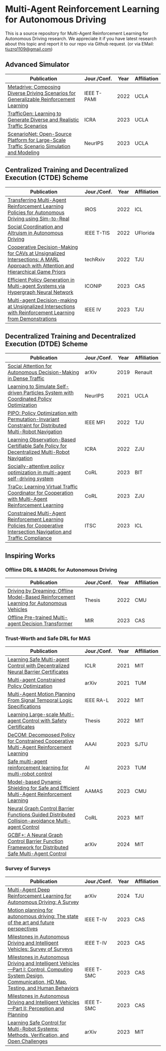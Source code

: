 # Multi-Agent Reinforcement Learning for Autonomous Driving
This is a source repository for Multi-Agent Reinforcement Learning for Autonomous Driving research. 
We appreciate it if you have latest research about this topic and report it to our repo via Github request. (or via EMail: tjuzrq1109@gmail.com)

## Advanced Simulator
| Publication | Jour./Conf. | Year | Affiliation |
|-------------|-------------|------|-------------|
| [Metadrive: Composing Diverse Driving Scenarios for Generalizable Reinforcement Learning](https://ieeexplore.ieee.org/abstract/document/9829243) | IEEE T-PAMI | 2022 | UCLA |
| [TrafficGen: Learning to Generate Diverse and Realistic Traffic Scenarios](https://ieeexplore.ieee.org/abstract/document/10160296) | ICRA | 2023 | UCLA |
| [ScenarioNet: Open-Source Platform for Large-Scale Traffic Scenario Simulation and Modeling](https://proceedings.neurips.cc/paper_files/paper/2023/hash/0c26a501df8fb919a0350e2df06b5d39-Abstract-Datasets_and_Benchmarks.html) | NeurIPS | 2023 | UCLA |

## Centralized Training and Decentralized Execution (CTDE) Scheme
| Publication | Jour./Conf. | Year | Affiliation |
|-------------|-------------|------|-------------|
| [Transferring Multi-Agent Reinforcement Learning Policies for Autonomous Driving using Sim-to-Real](https://ieeexplore.ieee.org/abstract/document/9981319) | IROS | 2022 | ICL |
| [Social Coordination and Altruism in Autonomous Driving](https://ieeexplore.ieee.org/abstract/document/9905741) | IEEE T-TIS | 2022 | UFlorida |
| [Cooperative Decision-Making for CAVs at Unsignalized Intersections: A MARL Approach with Attention and Hierarchical Game Priors](https://www.techrxiv.org/doi/full/10.36227/techrxiv.22817417.v1) | techRxiv | 2022 | TJU |
| [Efficient Policy Generation in Multi-agent Systems via Hypergraph Neural Network](https://link.springer.com/chapter/10.1007/978-3-031-30108-7_19) | ICONIP | 2023 | CAS |
| [Multi-agent Decision-making at Unsignalized Intersections with Reinforcement Learning from Demonstrations](https://ieeexplore.ieee.org/abstract/document/10186792) | IEEE IV | 2023 | TJU |

## Decentralized Training and Decentralized Execution (DTDE) Scheme
| Publication | Jour./Conf. | Year | Affiliation |
|-------------|-------------|------|-------------|
| [Social Attention for Autonomous Decision-Making in Dense Traffic](https://arxiv.org/pdf/1911.12250.pdf) | arXiv | 2019 | Renault |
| [Learning to Simulate Self-driven Particles System with Coordinated Policy Optimization](https://proceedings.neurips.cc/paper/2021/hash/594ca7adb3277c51a998252e2d4c906e-Abstract.html) | NeurIPS | 2021 | UCLA |
| [PIPO: Policy Optimization with Permutation-Invariant Constraint for Distributed Multi-Robot Navigation](https://ieeexplore.ieee.org/abstract/document/9913862) | IEEE MFI | 2022 | TJU |
| [Learning Observation-Based Certifiable Safe Policy for Decentralized Multi-Robot Navigation](https://ieeexplore.ieee.org/abstract/document/9811950) | ICRA | 2022 | ZJU |
| [Socially-attentive policy optimization in multi-agent self-driving system](https://proceedings.mlr.press/v205/dai23a.html) | CoRL | 2023 | BIT |
| [TraCo: Learning Virtual Traffic Coordinator for Cooperation with Multi-Agent Reinforcement Learning](https://proceedings.mlr.press/v229/liu23f.html) | CoRL | 2023 | ZJU |
| [Constrained Multi-Agent Reinforcement Learning Policies for Cooperative Intersection Navigation and Traffic Compliance](https://ieeexplore.ieee.org/abstract/document/10422440) | ITSC | 2023 | ICL |

## Inspiring Works
### Offline DRL & MADRL for Autonomous Driving
| Publication | Jour./Conf. | Year | Affiliation |
|-------------|-------------|------|-------------|
| [Driving by Dreaming: Offline Model-Based Reinforcement Learning for Autonomous Vehicles](https://www.ri.cmu.edu/app/uploads/2022/08/thesis_final.pdf) | Thesis | 2022 | CMU |
| [Offline Pre-trained Multi-agent Decision Transformer](https://link.springer.com/article/10.1007/s11633-022-1383-7) | MIR | 2023 | CAS |

### Trust-Worth and Safe DRL for MAS
| Publication | Jour./Conf. | Year | Affiliation |
|-------------|-------------|------|-------------|
| [Learning Safe Multi-agent Control with Decentralized Neural Barrier Certificates](https://openreview.net/forum?id=P6_q1BRxY8Q) | ICLR | 2021 | MIT |
| [Multi-agent Constrained Policy Optimization](https://arxiv.org/abs/2110.02793) | arXiv | 2021 | TUM |
| [Multi-Agent Motion Planning From Signal Temporal Logic Specifications](https://ieeexplore.ieee.org/abstract/document/9696363)| IEEE RA-L | 2022 | MIT |
| [Learning Large-scale Multi-agent Control with Safety Certificates](https://dspace.mit.edu/handle/1721.1/147477) | Thesis | 2022 | MIT |
| [DeCOM: Decomposed Policy for Constrained Cooperative Multi-Agent Reinforcement Learning](https://ojs.aaai.org/index.php/AAAI/article/view/26288) | AAAI | 2023 | SJTU |
| [Safe multi-agent reinforcement learning for multi-robot control](https://www.sciencedirect.com/science/article/pii/S0004370223000516) | AI | 2023 | TUM |
| [Model-based Dynamic Shielding for Safe and Efficient Multi-Agent Reinforcement Learning](https://arxiv.org/abs/2304.06281) | AAMAS | 2023 | CMU |
| [Neural Graph Control Barrier Functions Guided Distributed Collision-avoidance Multi-agent Control](https://proceedings.mlr.press/v229/zhang23h.html) | CoRL | 2023 | MIT |
| [GCBF+: A Neural Graph Control Barrier Function Framework for Distributed Safe Multi-Agent Control](https://arxiv.org/abs/2401.14554) | arXiv | 2024 | MIT |

### Survey of Surveys
| Publication | Jour./Conf. | Year | Affiliation |
|-------------|-------------|------|-------------|
| [Multi-Agent Deep Reinforcement Learning for Autonomous Driving: A Survey]() | arXiv | 2024 | TJU |
| [Motion planning for autonomous driving: The state of the art and future perspectives](https://ieeexplore.ieee.org/abstract/document/10122127) | IEEE T-IV | 2023 | CAS |
| [Milestones in Autonomous Driving and Intelligent Vehicles: Survey of Surveys](https://ieeexplore.ieee.org/abstract/document/9963987) | IEEE T-IV | 2023 | CAS |
| [Milestones in Autonomous Driving and Intelligent Vehicles—Part I: Control, Computing System Design, Communication, HD Map, Testing, and Human Behaviors](https://ieeexplore.ieee.org/document/10138317) | IEEE T-SMC | 2023 | CAS |
| [Milestones in Autonomous Driving and Intelligent Vehicles—Part II: Perception and Planning](https://ieeexplore.ieee.org/abstract/document/9963987) | IEEE T-SMC | 2023 | CAS |
| [Learning Safe Control for Multi-Robot Systems: Methods, Verification, and Open Challenges](https://arxiv.org/abs/2311.13714) | arXiv | 2023 | MIT |
